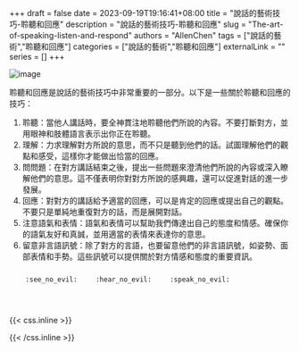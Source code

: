 +++ 
draft = false
date = 2023-09-19T19:16:41+08:00
title = "說話的藝術技巧-聆聽和回應"
description = "說話的藝術技巧-聆聽和回應"
slug = "The-art-of-speaking-listen-and-respond"
authors = "AllenChen"
tags = ["說話的藝術","聆聽和回應"]
categories = ["說話的藝術","聆聽和回應"]
externalLink = ""
series = []
+++

![image](/images/post/A-rabbit-with-big-blue-eyes-speaking-other-happy-rabbits-and-listening-and-responding-with-Van-Gogh-style.jpeg)

聆聽和回應是說話的藝術技巧中非常重要的一部分。以下是一些關於聆聽和回應的技巧：
1. 聆聽：當他人講話時，要全神貫注地聆聽他們所說的內容。不要打斷對方，並用眼神和肢體語言表示出你正在聆聽。
2. 理解：力求理解對方所說的意思，而不只是聽到他們的話。試圖理解他們的觀點和感受，這樣你才能做出恰當的回應。
3. 問問題：在對方講話結束之後，提出一些問題來澄清他們所說的內容或深入瞭解他們的意思。這不僅表明你對對方所說的感興趣，還可以促進對話的進一步發展。
4. 回應：對對方的講話給予適當的回應，可以是肯定的回應或提出自己的觀點。不要只是單純地重復對方的話，而是展開對話。
5. 注意語氣和表情：語氣和表情可以幫助我們傳達出自己的態度和情感。確保你的語氣友好和真誠，並用適當的表情來表達你的意思。
6. 留意非言語訊號：除了對方的言語，也要留意他們的非言語訊號，如姿勢、面部表情和手勢。這些訊號可以提供關於對方情感和態度的重要資訊。

<p><span class="nowrap"><span class="emojify">🙈</span> <code>:see_no_evil:</code></span>  <span class="nowrap"><span class="emojify">🙉</span> <code>:hear_no_evil:</code></span>  <span class="nowrap"><span class="emojify">🙊</span> <code>:speak_no_evil:</code></span></p>
<br>
    

{{< css.inline >}}
<style>
.emojify {
	font-family: Apple Color Emoji, Segoe UI Emoji, NotoColorEmoji, Segoe UI Symbol, Android Emoji, EmojiSymbols;
	font-size: 2rem;
	vertical-align: middle;
}
@media screen and (max-width:650px) {
  .nowrap {
    display: block;
    margin: 25px 0;
  }
}
</style>
{{< /css.inline >}}
